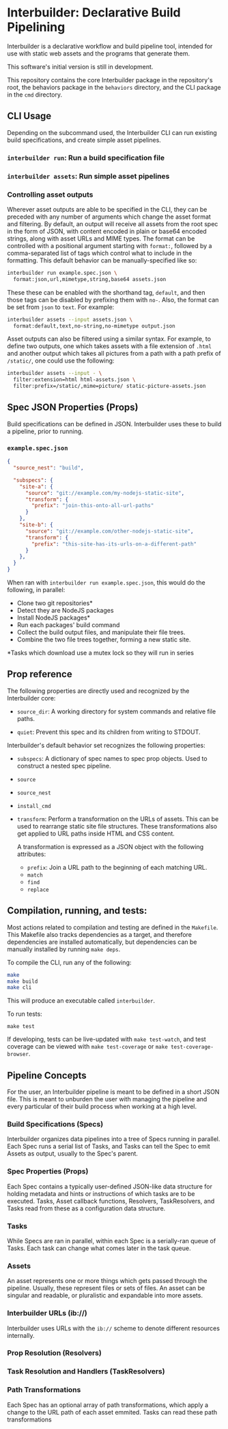 # Interbuilder: Declarative Build Pipelining

Interbuilder is a declarative workflow and build pipeline tool,
intended for use with static web assets and the programs that
generate them.

This software's initial version is still in development.

This repository contains the core Interbuilder package in the
repository's root, the behaviors package in the `behaviors`
directory, and the CLI package in the `cmd` directory. 

## CLI Usage

Depending on the subcommand used, the Interbuilder CLI can run
existing build specifications, and create simple asset pipelines.

### `interbuilder run`: Run a build specification file

### `interbuilder assets`: Run simple asset pipelines

### Controlling asset outputs

Wherever asset outputs are able to be specified in the CLI, they
can be preceded with any number of arguments which change the
asset format and filtering. By default, an output will receive
all assets from the root spec in the form of JSON, with content
encoded in plain or base64 encoded strings, along with asset URLs
and MIME types. The format can be controlled with a positional
argument starting with `format:`, followed by a comma-separated
list of tags which control what to include in the formatting.
This default behavior can be manually-specified like so:

```bash
interbuilder run example.spec.json \
  format:json,url,mimetype,string,base64 assets.json
```

These these can be enabled with the shorthand tag, `default`, and
then those tags can be disabled by prefixing them with `no-`.
Also, the format can be set from `json` to `text`. For example:

```bash
interbuilder assets --input assets.json \
  format:default,text,no-string,no-mimetype output.json
```

Asset outputs can also be filtered using a similar syntax. For
example, to define two outputs, one which takes assets with a
file extension of `.html` and another output which takes all
pictures from a path with a path prefix of `/static/`, one could
use the following:
```bash
interbuilder assets --input - \
  filter:extension=html html-assets.json \
  filter:prefix=/static/,mime=picture/ static-picture-assets.json
```

## Spec JSON Properties (Props)

Build specifications can be defined in JSON. Interbuilder uses
these to build a pipeline, prior to running. 

### `example.spec.json`
```json
{
  "source_nest": "build",

  "subspecs": {
    "site-a": {
      "source": "git://example.com/my-nodejs-static-site",
      "transform": {
        "prefix": "join-this-onto-all-url-paths"
      }
    },
    "site-b": {
      "source": "git://example.com/other-nodejs-static-site",
      "transform": {
        "prefix": "this-site-has-its-urls-on-a-different-path"
      }
    },
  }
}
```

When ran with `interbuilder run example.spec.json`, this would do
the following, in parallel:
  * Clone two git repositories*
  * Detect they are NodeJS packages
  * Install NodeJS packages*
  * Run each packages' build command
  * Collect the build output files, and manipulate their file
    trees.
  * Combine the two file trees together, forming a new static
    site.

&ast;Tasks which download use a mutex lock so they will run in series

## Prop reference

The following properties are directly used and recognized by the
Interbuilder core:

* `source_dir`: A working directory for system commands and
                relative file paths.

* `quiet`:      Prevent this spec and its children from writing
                to STDOUT.

Interbuilder's default behavior set recognizes the following
properties:

* `subspecs`: A dictionary of spec names to spec prop objects.
              Used to construct a nested spec pipeline.

* `source`
* `source_nest`
* `install_cmd`

* `transform`: Perform a transformation on the URLs of assets.
  This can be used to rearrange static site file structures.
  These transformations also get applied to URL paths inside HTML
  and CSS content. 

  A transformation is expressed as a JSON object with the
  following attributes:
  - `prefix`: Join a URL path to the beginning of each matching URL.
  - `match`
  - `find`
  - `replace`

## Compilation, running, and tests:

Most actions related to compilation and testing are defined in
the `Makefile`. This Makefile also tracks dependencies as a
target, and therefore dependencies are installed automatically,
but dependencies can be manually installed by running `make
deps`.

To compile the CLI, run any of the following:
```bash
make
make build
make cli
```
This will produce an executable called `interbuilder`.

To run tests:
```
make test
```

If developing, tests can be live-updated with `make test-watch`,
and test coverage can be viewed with `make test-coverage` or
`make test-coverage-browser`.

## Pipeline Concepts

For the user, an Interbuilder pipeline is meant to be defined in
a short JSON file. This is meant to unburden the user with managing the pipeline and every particular of their build process when working at a high level.

### Build Specifications (Specs)
  Interbuilder organizes data pipelines into a tree of Specs
  running in parallel. Each Spec runs a serial list of Tasks, and
  Tasks can tell the Spec to emit Assets as output, usually to
  the Spec's parent.

### Spec Properties (Props)
  Each Spec contains a typically user-defined JSON-like data
  structure for holding metadata and hints or instructions of
  which tasks are to be executed.  Tasks, Asset callback
  functions, Resolvers, TaskResolvers, and Tasks read from these
  as a configuration data structure.

### Tasks
  While Specs are ran in parallel, within each Spec is a
  serially-ran queue of Tasks. Each task can change what comes
  later in the task queue.
  
### Assets
  An asset represents one or more things which gets passed
  through the pipeline. Usually, these represent files or sets of
  files. An asset can be singular and readable, or pluralistic
  and expandable into more assets.

### Interbuilder URLs (ib://)
  Interbuilder uses URLs with the `ib://` scheme to denote
  different resources internally.

### Prop Resolution (Resolvers)

### Task Resolution and Handlers (TaskResolvers)

### Path Transformations
  Each Spec has an optional array of path transformations, which
  apply a change to the URL path of each asset emmited. Tasks can
  read these path transformations
